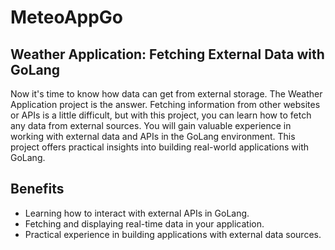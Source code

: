 # MeteoAppGo
## Weather Application: Fetching External Data with GoLang
Now it's time to know how data can get from external storage. The Weather Application project is the answer. Fetching information from other websites or APIs is a little difficult, but with this project, you can learn how to fetch any data from external sources. You will gain valuable experience in working with external data and APIs in the GoLang environment. This project offers practical insights into building real-world applications with GoLang.

## Benefits
<ul>
  <li>Learning how to interact with external APIs in GoLang.</li>
  <li>Fetching and displaying real-time data in your application.</li>
  <li>Practical experience in building applications with external data sources.</li>
</ul>
